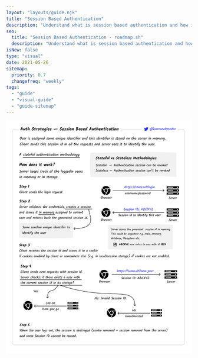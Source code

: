 ```yaml
---
layout: "layouts/guide.njk"
title: "Session Based Authentication"
description: "Understand what is session based authentication and how it is implemented"
seo:
  title: "Session Based Authentication - roadmap.sh"
  description: "Understand what is session based authentication and how it is implemented"
isNew: false
type: "visual"
date: 2021-05-26
sitemap:
  priority: 0.7
  changefreq: "weekly"
tags:
  - "guide"
  - "visual-guide"
  - "guide-sitemap"
---
```


[![](/guides/session-authentication.png)](/guides/session-authentication.png)

